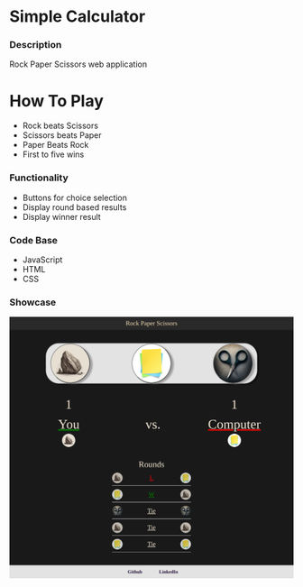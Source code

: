 # Simple Calculator

### Description
Rock Paper Scissors web application

# How To Play
* Rock beats Scissors
* Scissors beats Paper
* Paper Beats Rock
* First to five wins

### Functionality
* Buttons for choice selection
* Display round based results
* Display winner result

### Code Base
* JavaScript
* HTML
* CSS


### Showcase 
![](./images/showcase/win-lose-tie.png "display results")

